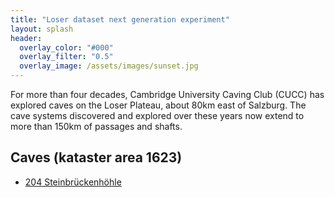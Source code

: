 ```yaml
---
title: "Loser dataset next generation experiment"
layout: splash
header:
  overlay_color: "#000"
  overlay_filter: "0.5"
  overlay_image: /assets/images/sunset.jpg
---
```


For more than four decades, Cambridge University Caving Club (CUCC) has
explored caves on the Loser Plateau, about 80km east of Salzburg. The cave
systems discovered and explored over these years now extend to more than
150km of passages and shafts.

## Caves (kataster area 1623)

- [204 Steinbrückenhöhle](caves-1623/204)
